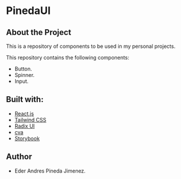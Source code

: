 # PinedaUI

## About the Project

This is a repository of components to be used in my personal projects.

This repository contains the following components:

- Button.
- Spinner.
- Input.

## Built with:

- [React.js](https://react.dev/)
- [Tailwind CSS](https://tailwindcss.com/)
- [Radix UI](https://www.radix-ui.com/)
- [cva](https://www.npmjs.com/package/class-variance-authority)
- [Storybook](https://storybook.js.org/)

## Author

- Eder Andres Pineda Jimenez.
